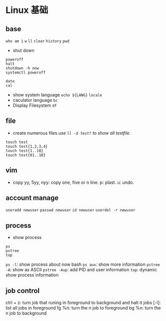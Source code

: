 # Linux 基础
## base
`who am i`
`w`
`ll`
`clear`
`history`
`pwd`
- shut down
```
poweroff
halt
shutdown -h now
systemctl poweroff
```
```
date
cal
```
- show system language
`echo ${LANG}`
`locale`
- caculator language
`bc`
- Display Filesystem
`df`

## file
- create numerous files
*use `ll -d test?` to show all testfile.*
```
touch test
touch test{1,2,3,4}
touch test{1..10}
touch test{01..10}
```
## vim
- copy
yy, 5yy, nyy: copy one, five or n line.
p:	plast.
u: undo.

## account manage
`useradd newuser`
`passwd newuser`
`id newuser`
`userdel -r newuser`

## process
- show process
```
ps
pstree
top
```
`ps -l`:	show process about now bash
`ps aux`:	show more information
`pstree -A`:	show as ASCII
`pstree -Aup`:	add PID and user information
`top`:		dynamic show process information

## job control
ctrl + z:	turn job that runing in foreground to background and halt it
jobs [-l]:	list all jobs in foreground
fg %n:		turn the n job to foreground
bg %n:		turn the n job to background


